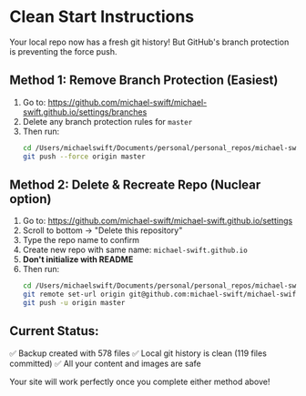 # Clean Start Instructions

Your local repo now has a fresh git history! But GitHub's branch protection is preventing the force push.

## Method 1: Remove Branch Protection (Easiest)

1. Go to: https://github.com/michael-swift/michael-swift.github.io/settings/branches
2. Delete any branch protection rules for `master`
3. Then run:
   ```bash
   cd /Users/michaelswift/Documents/personal/personal_repos/michael-swift.github.io
   git push --force origin master
   ```

## Method 2: Delete & Recreate Repo (Nuclear option)

1. Go to: https://github.com/michael-swift/michael-swift.github.io/settings
2. Scroll to bottom → "Delete this repository"
3. Type the repo name to confirm
4. Create new repo with same name: `michael-swift.github.io`
5. **Don't initialize with README**
6. Then run:
   ```bash
   cd /Users/michaelswift/Documents/personal/personal_repos/michael-swift.github.io
   git remote set-url origin git@github.com:michael-swift/michael-swift.github.io.git
   git push -u origin master
   ```

## Current Status:
✅ Backup created with 578 files
✅ Local git history is clean (119 files committed)
✅ All your content and images are safe

Your site will work perfectly once you complete either method above!
